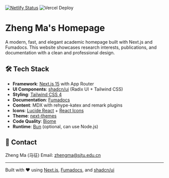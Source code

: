 [![Netlify Status](https://api.netlify.com/api/v1/badges/5fd1d16d-9d59-4ffd-869a-7c5822a06543/deploy-status)](https://app.netlify.com/projects/zheng-home/deploys)
![Vercel Deploy](https://deploy-badge.vercel.app/vercel/zheng-home)

# Zheng Ma's Homepage

A modern, fast, and elegant academic homepage built with Next.js and Fumadocs. This website showcases research interests, publications, and documentation with a clean and professional design.

## 🛠️ Tech Stack

- **Framework**: [Next.js 15](https://nextjs.org/) with App Router
- **UI Components**: [shadcn/ui](https://ui.shadcn.com/) (Radix UI + Tailwind CSS)
- **Styling**: [Tailwind CSS 4](https://tailwindcss.com/)
- **Documentation**: [Fumadocs](https://fumadocs.vercel.app/)
- **Content**: MDX with rehype-katex and remark plugins
- **Icons**: [Lucide React](https://lucide.dev/) + [React Icons](https://react-icons.github.io/react-icons/)
- **Theme**: [next-themes](https://github.com/pacocoursey/next-themes)
- **Code Quality**: [Biome](https://biomejs.dev/)
- **Runtime**: [Bun](https://bun.sh/) (optional, can use Node.js)

## 📧 Contact

Zheng Ma (马征)
Email: zhengma@sjtu.edu.cn

---

Built with ❤️ using [Next.js](https://nextjs.org/), [Fumadocs](https://fumadocs.vercel.app/), and [shadcn/ui](https://ui.shadcn.com/)
